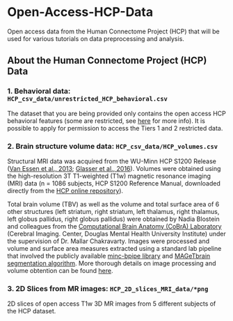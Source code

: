 # Open-Access-HCP-Data
Open access data from the Human Connectome Project (HCP) that will be used for various tutorials on data preprocessing and analysis.

## About the Human Connectome Project (HCP) Data

### 1. Behavioral data: `HCP_csv_data/unrestricted_HCP_behavioral.csv`

The dataset that you are being provided only contains the open access HCP behavioral features (some are restricted, see [here](https://wiki.humanconnectome.org/display/PublicData/HCP-YA+Data+Dictionary-+Updated+for+the+1200+Subject+Release#HCPYADataDictionaryUpdatedforthe1200SubjectRelease-Instrument:Demographics) for more info). It is possible to apply for permission to access the Tiers 1 and 2 restricted data.

### 2. Brain structure volume data: `HCP_csv_data/HCP_volumes.csv`

Structural MRI data was acquired from the WU-Minn HCP S1200 Release ([Van Essen et al., 2013](https://pubmed.ncbi.nlm.nih.gov/23684880/); [Glasser et al., 2016](https://pubmed.ncbi.nlm.nih.gov/27571196/)). Volumes were obtained using the high-resolution 3T T1-weighted (T1w) magnetic resonance imaging (MRI) data (n = 1086 subjects, HCP S1200 Reference Manual, downloaded directly from the [HCP online repository](https://db.humanconnectome.org/data/projects/HCP_1200)).

Total brain volume (TBV) as well as the volume and total surface area of 6 other structures (left striatum, right striatum, left thalamus, right thalamus, left globus pallidus, right globus pallidus) were obtained by Nadia Blostein and colleagues from the [Computational Brain Anatomy (CoBrA) Laboratory](https://cobralab.ca/) (Cerebral Imaging. Center, Douglas Mental Health University Institute) under the supervision of Dr. Mallar Chakravarty. Images were processed and volume and surface area measures extracted using a standard lab pipeline that involved the publicly available [minc-bpipe library](https://github.com/CoBrALab/minc-bpipe-library) and [MAGeTbrain segmentation algorithm](https://github.com/CobraLab/MAGeTbrain). More thorough details on image processing and volume obtention can be found [here](https://www.biorxiv.org/content/10.1101/2022.04.11.487874v1).

### 3. 2D Slices from MR images: `HCP_2D_slices_MRI_data/*png`

2D slices of open access T1w 3D MR images from 5 different subjects of the HCP dataset.
